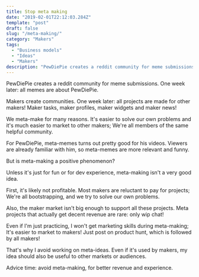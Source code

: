 ```yaml
---
title: Stop meta making
date: "2019-02-01T22:12:03.284Z"
template: "post"
draft: false
slug: "/meta-making/"
category: "Makers"
tags:
  - "Business models"
  - "Ideas"
  - "Makers"
description: "PewDiePie creates a reddit community for meme submissions. One week later: all memes are about PewDiePie. create communities. One week later: all projects are made for other makers!"
---
```


PewDiePie creates a reddit community for meme submissions. One week later: all memes are about PewDiePie.

Makers create communities. One week later: all projects are made for other makers! Maker tasks, maker profiles, maker widgets and maker news!

We meta-make for many reasons. It's easier to solve our own problems and it's much easier to market to other makers; We're all members of the same helpful community.

For PewDiePie, meta-memes turns out pretty good for his videos. Viewers are already familiar with him, so meta-memes are more relevant and funny.

But is meta-making a positive phenomenon?

Unless it's just for fun or for dev experience, meta-making isn't a very good idea.

First, it's likely not profitable. Most makers are reluctant to pay for projects; We're all bootstrapping, and we try to solve our own problems.

Also, the maker market isn't big enough to support all these projects. Meta projects that actually get decent revenue are rare: only wip chat!

Even if I'm just practicing, I won't get marketing skills during meta-making; It's easier to market to makers! Just post on product hunt, which is followed by all makers!

That's why I avoid working on meta-ideas. Even if it's used by makers, my idea should also be useful to other markets or audiences.

Advice time: avoid meta-making, for better revenue and experience.

